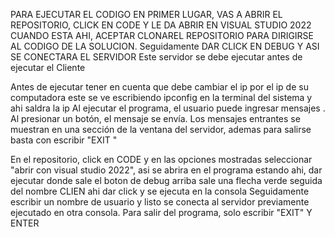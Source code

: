 PARA EJECUTAR EL CODIGO EN PRIMER LUGAR, VAS A ABRIR EL REPOSITORIO, CLICK EN CODE Y LE DA ABRIR EN VISUAL STUDIO 2022 CUANDO ESTA AHI, ACEPTAR CLONAREL REPOSITORIO PARA DIRIGIRSE AL CODIGO DE LA SOLUCION. Seguidamente DAR CLICK EN DEBUG Y ASI SE CONECTARA EL SERVIDOR Este servidor se debe ejecutar antes de ejecutar el Cliente


Antes de ejecutar tener en cuenta que debe cambiar el ip por el ip de su computadora este se ve escribiendo ipconfig en la terminal del sistema y ahi saldra la ip
Al ejecutar el programa, el usuario puede ingresar mensajes . Al 
presionar un botón, el mensaje se envía. Los mensajes entrantes se muestran en 
una sección de la ventana del servidor, ademas para salirse basta con escribir "EXIT "

En el repositorio, click en CODE y en las opciones mostradas seleccionar "abrir con visual studio 2022", asi se abrira en el programa estando ahi, dar ejecutar donde sale el boton de debug arriba sale una flecha verde seguida del nombre CLIEN ahi dar click y se ejecuta en la consola Seguidamente escribir un nombre de usuario y listo se conecta al servidor previamente ejecutado en otra consola. Para salir del programa, solo escribir "EXIT" Y ENTER


